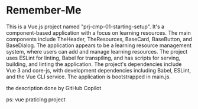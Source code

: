 # Remember-Me

This is a Vue.js project named "prj-cmp-01-starting-setup". It's a component-based application with a focus on learning resources. The main components include TheHeader, TheResources, BaseCard, BaseButton, and BaseDialog. The application appears to be a learning resource management system, where users can add and manage learning resources. The project uses ESLint for linting, Babel for transpiling, and has scripts for serving, building, and linting the application. The project's dependencies include Vue 3 and core-js, with development dependencies including Babel, ESLint, and the Vue CLI service. The application is bootstrapped in main.js.

the description done by GitHub Copilot

ps: vue praticing project

